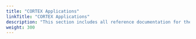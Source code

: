 ```yaml
---
title: "CORTEX Applications"
linkTitle: "CORTEX Applications"
description: "This section includes all reference documentation for the APIs exposed by the {{% ctx %}} platform."
weight: 300
---
```

